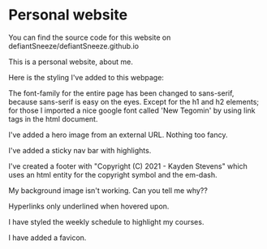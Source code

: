# Personal website

You can find the source code for this website on 
defiantSneeze/defiantSneeze.github.io

This is a personal website, about me.

Here is the styling I've added to this webpage:

The font-family for the entire page has been changed to sans-serif,
because sans-serif is easy on the eyes.
Except for the h1 and h2 elements;
for those I imported a nice google font called 'New Tegomin'
by using link tags in the html document.

I've added a hero image from an external URL.  Nothing too fancy.

I've added a sticky nav bar with highlights.

I've created a footer with "Copyright (C) 2021 - Kayden Stevens"
which uses an html entity for the copyright symbol and the em-dash.

My background image isn't working.  Can you tell me why??

Hyperlinks only underlined when hovered upon.

I have styled the weekly schedule to highlight my courses.

I have added a favicon.